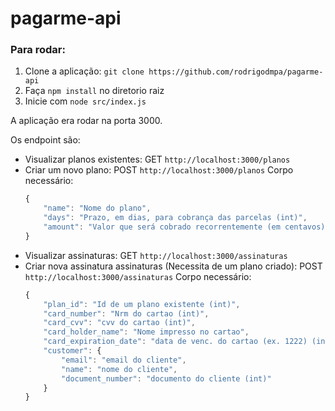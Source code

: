 # pagarme-api

### Para rodar:

1) Clone a aplicação: `git clone https://github.com/rodrigodmpa/pagarme-api`
2) Faça `npm install` no diretorio raiz
3) Inicie com `node src/index.js`

A aplicação era rodar na porta 3000.

Os endpoint são:


* Visualizar planos existentes: GET `http://localhost:3000/planos`
* Criar um novo plano: POST `http://localhost:3000/planos`
Corpo necessário: 
    ```javascript
    {
        "name": "Nome do plano",
        "days": "Prazo, em dias, para cobrança das parcelas (int)",
        "amount": "Valor que será cobrado recorrentemente (em centavos) (int)"
    }
    ```
* Visualizar assinaturas: GET `http://localhost:3000/assinaturas`
* Criar nova assinatura assinaturas (Necessita de um plano criado): POST `http://localhost:3000/assinaturas`
Corpo necessário: 
    ```javascript
    {
        "plan_id": "Id de um plano existente (int)",
        "card_number": "Nrm do cartao (int)",
        "card_cvv": "cvv do cartao (int)",
        "card_holder_name": "Nome impresso no cartao",
        "card_expiration_date": "data de venc. do cartao (ex. 1222) (int)",
        "customer": {
            "email": "email do cliente",
            "name": "nome do cliente",
            "document_number": "documento do cliente (int)"
        }
    }
    ```


